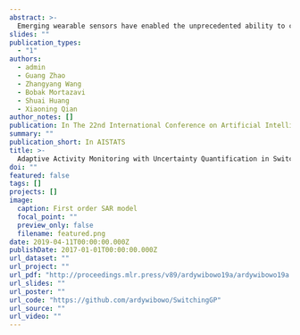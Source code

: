```yaml
---
abstract: >-
  Emerging wearable sensors have enabled the unprecedented ability to continuously monitor human activities for healthcare purposes. However, with so many ambient sensors collecting different measurements, it becomes important not only to maintain good monitoring accuracy, but also low power consumption to ensure sustainable monitoring. This power-efficient sensing scheme can be achieved by deciding which group of sensors to use at a given time, requiring an accurate characterization of the trade-off between sensor energy usage and the uncertainty in ignoring certain sensor signals while monitor-ing. To address this challenge in the context of activity monitoring, we have designed an adaptive activity monitoring framework. We first propose a switching Gaussian process to model the observed sensor signals emitting from the underlying activity states. To efficiently compute the Gaussian process model likelihood and quantify the context prediction uncertainty, we propose a block circulant embedding technique and use Fast Fourier Transforms (FFT) for inference. By computing the Bayesian loss function tailored to switching Gaussian processes, an adaptive monitoring procedure is developed to select features from available sensors that optimize the trade-off between sensor power consumption and the prediction performance quantified by state prediction entropy. We demonstrate the effectiveness of our framework on the popular benchmark of UCI Human Activity Recognition using Smartphones.
slides: ""
publication_types:
  - "1"
authors:
  - admin
  - Guang Zhao
  - Zhangyang Wang
  - Bobak Mortazavi
  - Shuai Huang
  - Xiaoning Qian
author_notes: []
publication: In The 22nd International Conference on Artificial Intelligence and Statistics
summary: ""
publication_short: In AISTATS
title: >-
  Adaptive Activity Monitoring with Uncertainty Quantification in Switching Gaussian Process Models
doi: ""
featured: false
tags: []
projects: []
image:
  caption: First order SAR model
  focal_point: ""
  preview_only: false
  filename: featured.png
date: 2019-04-11T00:00:00.000Z
publishDate: 2017-01-01T00:00:00.000Z
url_dataset: ""
url_project: ""
url_pdf: "http://proceedings.mlr.press/v89/ardywibowo19a/ardywibowo19a.pdf"
url_slides: ""
url_poster: ""
url_code: "https://github.com/ardywibowo/SwitchingGP"
url_source: ""
url_video: ""
---
```

